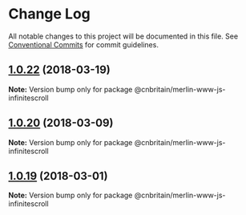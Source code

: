 # Change Log

All notable changes to this project will be documented in this file.
See [Conventional Commits](https://conventionalcommits.org) for commit guidelines.

<a name="1.0.22"></a>
## [1.0.22](https://github.com/cnduk/merlin-www-components/compare/@cnbritain/merlin-www-js-infinitescroll@1.0.21...@cnbritain/merlin-www-js-infinitescroll@1.0.22) (2018-03-19)




**Note:** Version bump only for package @cnbritain/merlin-www-js-infinitescroll

<a name="1.0.20"></a>
## [1.0.20](https://github.com/cnduk/merlin-www-components/compare/@cnbritain/merlin-www-js-infinitescroll@1.0.19...@cnbritain/merlin-www-js-infinitescroll@1.0.20) (2018-03-09)




**Note:** Version bump only for package @cnbritain/merlin-www-js-infinitescroll

<a name="1.0.19"></a>
## [1.0.19](https://github.com/cnduk/merlin-www-components/compare/@cnbritain/merlin-www-js-infinitescroll@1.0.18...@cnbritain/merlin-www-js-infinitescroll@1.0.19) (2018-03-01)




**Note:** Version bump only for package @cnbritain/merlin-www-js-infinitescroll

